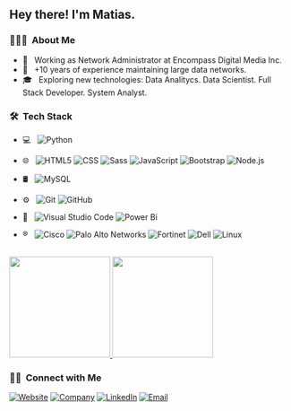 <h2> Hey there! I'm Matias.</h2>

<h3> 👨🏻‍💻 &nbsp;About Me </h3>

- 💼 &nbsp; Working as Network Administrator at Encompass Digital Media Inc.
- 🤔 &nbsp; +10 years of experience maintaining large data networks.
- 🎓 &nbsp; Exploring new technologies: Data Analitycs. Data Scientist. Full Stack Developer. System Analyst.

<h3> 🛠 &nbsp;Tech Stack</h3>

- 💻 &nbsp;
  ![Python](https://img.shields.io/badge/-Python-333333?style=flat&logo=python)
- 🌐 &nbsp;
  ![HTML5](https://img.shields.io/badge/-HTML5-333333?style=flat&logo=HTML5)
  ![CSS](https://img.shields.io/badge/-CSS-333333?style=flat&logo=CSS3&logoColor=1572B6)
  ![Sass](https://img.shields.io/badge/-Sass-333333?style=flat&logo=Sass)
  ![JavaScript](https://img.shields.io/badge/-JavaScript-333333?style=flat&logo=javascript)
  ![Bootstrap](https://img.shields.io/badge/-Bootstrap-333333?style=flat&logo=bootstrap&logoColor=563D7C)
  ![Node.js](https://img.shields.io/badge/-Node.js-333333?style=flat&logo=nodedotjs)
- 🛢 &nbsp;
  ![MySQL](https://img.shields.io/badge/-MySQL-333333?style=flat&logo=mysql)
- ⚙️ &nbsp;
  ![Git](https://img.shields.io/badge/-Git-333333?style=flat&logo=git)
  ![GitHub](https://img.shields.io/badge/-GitHub-333333?style=flat&logo=github)
- 🔧 &nbsp;
  ![Visual Studio Code](https://img.shields.io/badge/-Visual%20Studio%20Code-333333?style=flat&logo=visual-studio-code&logoColor=007ACC)
  ![Power Bi](https://img.shields.io/badge/-Power%20Bi-333333?style=flat&logo=power-bi)
 
 - ® &nbsp; 
  ![Cisco](https://img.shields.io/badge/-Cisco-333333?style=flat&logo=cisco)
  ![Palo Alto Networks](https://img.shields.io/badge/-Palo%20Alto%20Networks-333333?style=flat&logo=paloaltosoftware)
  ![Fortinet](https://img.shields.io/badge/-Fortinet-333333?style=flat&logo=fortinet)
  ![Dell](https://img.shields.io/badge/-Dell-333333?style=flat&logo=Dell)
  ![Linux](https://img.shields.io/badge/-Linux-333333?style=flat&logo=linux)
  
  

<br/>

<a href="https://github.com/MatiasMananian">
  <img height="180em" src="https://github-readme-stats.vercel.app/api?username=matiasmananian&show_icons=true&theme=radical"/>
  <img height="180em" src="https://github-readme-stats.vercel.app/api/top-langs/?username=MatiasMananian&&show_icons=true&theme=radical"/>
</a>

<br/>

<h3> 🤝🏻 &nbsp;Connect with Me </h3>

<p>
    <a href="https://www.matiasmananian.com.ar/"><img alt="Website" src="https://img.shields.io/badge/Website-www.matiasmananian.com.ar-blue?style=flat-    square&logo=google-chrome"></a>
    <a href="https://www.thesisters.com.ar/"><img alt="Company" src="https://img.shields.io/badge/Proyect-www.thesisters.com.ar-blue?style=flat-square&logo=google-chrome"></a>
    <a href="https://www.linkedin.com/in/matias-mananian-68740515/"><img alt="LinkedIn" src="https://img.shields.io/badge/LinkedIn-Matias%20Mananian-blue?style=flat-square&logo=linkedin"></a>
    <a href="mailto:matiasmananian@gmail.com"><img alt="Email" src="https://img.shields.io/badge/Email-matiasmananian@gmail.com-blue?style=flat-square&logo=gmail"></a>
</p>

